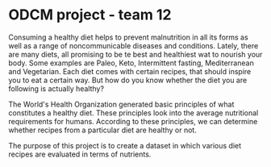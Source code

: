 # ODCM project - team 12

Consuming a healthy diet helps to prevent malnutrition in all its forms as well as a range of noncommunicable diseases and conditions. Lately, there are many diets, all promising to be te best and healthiest wat to nourish your body. Some examples are Paleo, Keto, Intermittent fasting, Mediterranean and Vegetarian. Each diet comes with certain recipes, that should inspire you to eat a certain way. But how do you know whether the diet you are following is actually healthy? 

The World's Health Organization generated basic principles of what constitutes a healthy diet. These principles look into the average nutritional requirements for humans. According to these principles, we can determine whether recipes from a particular diet are healthy or not.




The purpose of this project is to create a dataset in which various diet recipes are evaluated in terms of nutrients.
